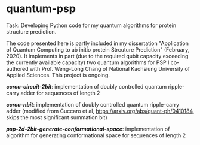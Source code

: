 # quantum-psp
Task: Developing Python code for my quantum algorithms for protein structure prediction. 

The code presented here is partly included in my dissertation "Application of Quantum Computing to ab initio protein Strcuture Prediction" (February, 2020). It implements in part (due to the required qubit capacity exceeding the currently available capacity) two quantum algorithms for PSP I co-authored with Prof. Weng-Long Chang of National Kaohsiung University of Applied Sciences. This project is ongoing. 

**_ccrca-circuit-2bit_**: implementation of doubly controlled quantum ripple-carry adder for sequences of length 2

**_ccrca-nbit_**: implementation of doubly controlled quantum ripple-carry adder (modified from Cuccaro et al, https://arxiv.org/abs/quant-ph/0410184, skips the most significant summation bit)

**_psp-2d-2bit-generate-conformational-space_**: implementation of algorithm for generating conformational space for sequences of length 2
